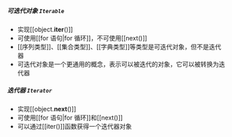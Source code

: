 ##### 可迭代对象 `Iterable`
- 实现[[object.__iter__()]]
- 可使用[[for 语句|for 循环]]，不可使用[[next()]]
- [[序列类型]]、[[集合类型]]、[[字典类型]]等类型是可迭代对象，但不是迭代器
- 可迭代对象是一个更通用的概念，表示可以被迭代的对象，它可以被转换为迭代器
##### 迭代器 `Iterator`
- 实现[[object.__next__()]]
- 可使用[[for 语句|for 循环]]和[[next()]]
- 可以通过[[iter()]]函数获得一个迭代器对象